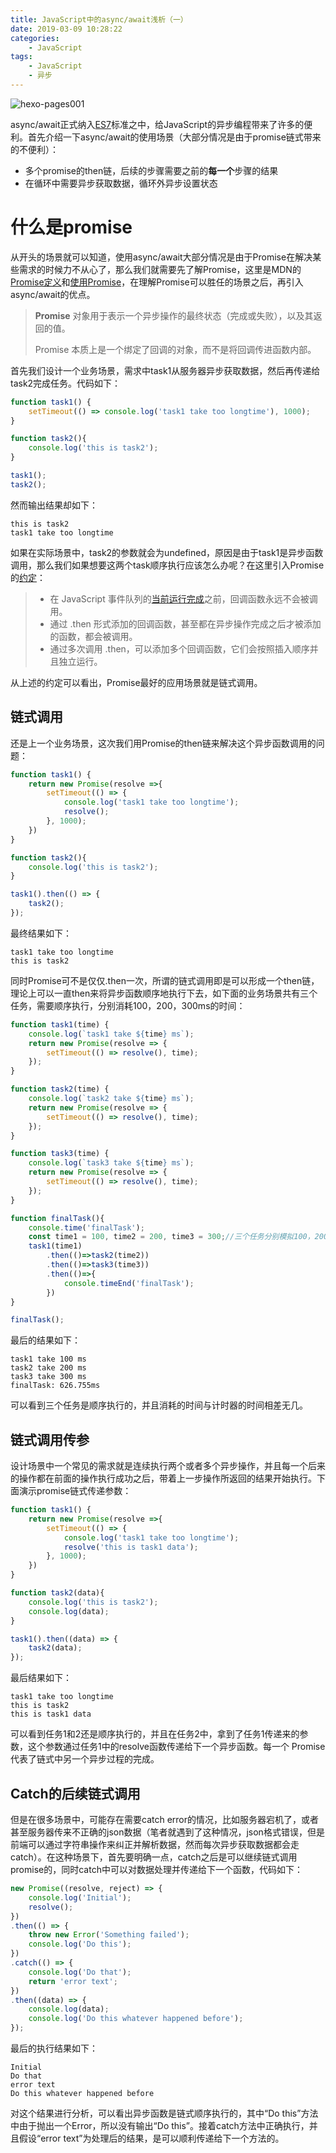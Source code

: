 ```yaml
---
title: JavaScript中的async/await浅析（一）
date: 2019-03-09 10:28:22
categories:
	- JavaScript
tags:
	- JavaScript
	- 异步
---
```


![hexo-pages001](/images/hexo-pages001.jpg)

async/await正式纳入[ES7](https://developer.mozilla.org/en-US/docs/Web/JavaScript/New_in_JavaScript/ECMAScript_Next_support_in_Mozilla#ECMAScript_2017)标准之中，给JavaScript的异步编程带来了许多的便利。首先介绍一下async/await的使用场景（大部分情况是由于promise链式带来的不便利）：

- 多个promise的then链，后续的步骤需要之前的**每一个**步骤的结果
- 在循环中需要异步获取数据，循环外异步设置状态

# 什么是promise

从开头的场景就可以知道，使用async/await大部分情况是由于Promise在解决某些需求的时候力不从心了，那么我们就需要先了解Promise，这里是MDN的[Promise定义](https://developer.mozilla.org/zh-CN/docs/Web/JavaScript/Reference/Global_Objects/Promise)和[使用Promise](https://developer.mozilla.org/zh-CN/docs/Web/JavaScript/Guide/Using_promises)，在理解Promise可以胜任的场景之后，再引入async/await的优点。

> **Promise** 对象用于表示一个异步操作的最终状态（完成或失败），以及其返回的值。
>
> Promise 本质上是一个绑定了回调的对象，而不是将回调传进函数内部。

<!-- more -->

首先我们设计一个业务场景，需求中task1从服务器异步获取数据，然后再传递给task2完成任务。代码如下：

```javascript
function task1() {
    setTimeout(() => console.log('task1 take too longtime'), 1000);
}

function task2(){
    console.log('this is task2');
}

task1();
task2();
```

然而输出结果却如下：

```
this is task2
task1 take too longtime
```

如果在实际场景中，task2的参数就会为undefined，原因是由于task1是异步函数调用，那么我们如果想要这两个task顺序执行应该怎么办呢？在这里引入Promise的[约定](https://developer.mozilla.org/zh-CN/docs/Web/JavaScript/Guide/Using_promises#%E7%BA%A6%E5%AE%9A)：

> - 在 JavaScript 事件队列的[当前运行完成](https://developer.mozilla.org/zh-CN/docs/Web/JavaScript/EventLoop#%E6%89%A7%E8%A1%8C%E8%87%B3%E5%AE%8C%E6%88%90)之前，回调函数永远不会被调用。
> - 通过 .then 形式添加的回调函数，甚至都在异步操作完成之后才被添加的函数，都会被调用。
> - 通过多次调用 .then，可以添加多个回调函数，它们会按照插入顺序并且独立运行。

从上述的约定可以看出，Promise最好的应用场景就是链式调用。

## 链式调用

还是上一个业务场景，这次我们用Promise的then链来解决这个异步函数调用的问题：

```javascript
function task1() {
    return new Promise(resolve =>{
        setTimeout(() => {
            console.log('task1 take too longtime');
            resolve();
        }, 1000);
    })
}

function task2(){
    console.log('this is task2');
}

task1().then(() => {
    task2();
});	
```

最终结果如下：

```
task1 take too longtime
this is task2
```

同时Promise可不是仅仅.then一次，所谓的链式调用即是可以形成一个then链，理论上可以一直then来将异步函数顺序地执行下去，如下面的业务场景共有三个任务，需要顺序执行，分别消耗100，200，300ms的时间：

```javascript
function task1(time) {
    console.log(`task1 take ${time} ms`);
    return new Promise(resolve => {
        setTimeout(() => resolve(), time);
    });
}

function task2(time) {
    console.log(`task2 take ${time} ms`);
    return new Promise(resolve => {
        setTimeout(() => resolve(), time);
    });
}

function task3(time) {
    console.log(`task3 take ${time} ms`);
    return new Promise(resolve => {
        setTimeout(() => resolve(), time);
    });
}

function finalTask(){
    console.time('finalTask');
    const time1 = 100, time2 = 200, time3 = 300;//三个任务分别模拟100，200，300ms
    task1(time1)
        .then(()=>task2(time2))
        .then(()=>task3(time3))
        .then(()=>{
            console.timeEnd('finalTask');
        })
}

finalTask();
```

最后的结果如下：

```
task1 take 100 ms
task2 take 200 ms
task3 take 300 ms
finalTask: 626.755ms
```

可以看到三个任务是顺序执行的，并且消耗的时间与计时器的时间相差无几。

## 链式调用传参

设计场景中一个常见的需求就是连续执行两个或者多个异步操作，并且每一个后来的操作都在前面的操作执行成功之后，带着上一步操作所返回的结果开始执行。下面演示promise链式传递参数：

```javascript
function task1() {
    return new Promise(resolve =>{
        setTimeout(() => {
            console.log('task1 take too longtime');
            resolve('this is task1 data');
        }, 1000);
    })
}

function task2(data){
    console.log('this is task2');
    console.log(data);
}

task1().then((data) => {
    task2(data);
});	
```

最后结果如下：

```
task1 take too longtime
this is task2
this is task1 data
```

可以看到任务1和2还是顺序执行的，并且在任务2中，拿到了任务1传递来的参数，这个参数通过任务1中的resolve函数传递给下一个异步函数。每一个 Promise 代表了链式中另一个异步过程的完成。

## Catch的后续链式调用

但是在很多场景中，可能存在需要catch error的情况，比如服务器宕机了，或者甚至服务器传来不正确的json数据（笔者就遇到了这种情况，json格式错误，但是前端可以通过字符串操作来纠正并解析数据，然而每次异步获取数据都会走catch）。在这种场景下，首先要明确一点，catch之后是可以继续链式调用promise的，同时catch中可以对数据处理并传递给下一个函数，代码如下：

```javascript
new Promise((resolve, reject) => {
    console.log('Initial');
    resolve();
})
.then(() => {
    throw new Error('Something failed');
    console.log('Do this');
})
.catch(() => {
    console.log('Do that');
    return 'error text';
})
.then((data) => {
    console.log(data);
    console.log('Do this whatever happened before');
});
```

最后的执行结果如下：

```
Initial
Do that
error text
Do this whatever happened before
```

对这个结果进行分析，可以看出异步函数是链式顺序执行的，其中“Do this”方法中由于抛出一个Error，所以没有输出“Do this”。接着catch方法中正确执行，并且假设“error text”为处理后的结果，是可以顺利传递给下一个方法的。